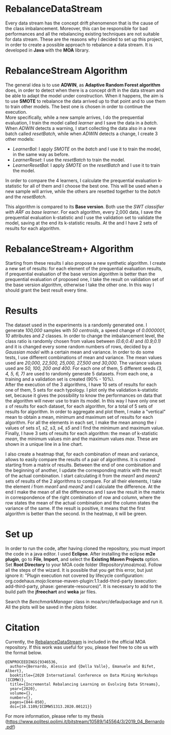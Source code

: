 # RebalanceDataStream

Every data stream has the concept drift phenomenon that is the cause of the class imbalancement. Moreover, this can be responsible for bad performances and all the rebalancing existing techniques are not suitable for data stream. These are the reasons why I decided to set up this project, in order to create a possible approach to rebalance a data stream. It is developed in **Java** with the **MOA** library.

# RebalanceStream Algorithm

The general idea is to use **ADWIN**, as **Adaptive Random Forest algorithm** does, in order to detect when there is a concept drift in the data stream and be able to adapt the model under construction. When it happens, the aim is to use **SMOTE** to rebalance the data arrived up to that point and to use them to train other models. The best one is chosen in order to continue the execution.<br>
More specifically, while a new sample arrives, I do the prequential evaluation, I train the model called *learner* and I save the data in a *batch*. When *ADWIN* detects a warning, I start collecting the data also in a new batch called *resetBatch*, while when *ADWIN* detects a change, I create 3 other models:
- *LearnerBal*: I apply *SMOTE* on the *batch* and I use it to train the model, in the same way as before.
- *LearnerReset*: I use the *resetBatch* to train the model.
- *LearnerResetBal*: I apply *SMOTE* on the *resetBatch* and I use it to train the model.

In order to compare the 4 learners, I calculate the prequential evaluation k-statistic for all of them and I choose the best one. This will be used when a new sample will arrive, while the others are resetted together to the *batch* and the *resetBatch*.  

This algorithm is compared to its **Base version**. Both use the *SWT classifier with ARF as base learner*. For each algorithm, every 2,000 data, I save the prequential evaluation k-statistic and I use the validation set to validate the model, saving at the end its k-statistic results. At the and I have 2 sets of results for each algorithm.

# RebalanceStream+ Algorithm

Starting from these results I also propose a new synthetic algorithm. I create a new set of results: for each element of the prequential evaluation results, if prequential evaluation of the base version algorithm is better than the prequential evaluation of proposed one, I take the result on validation set of the base version algorithm, otherwise I take the other one. In this way I should grant the best result every time.

# Results

The dataset used in the experiments is a randomly generated one. I generate *100,000* samples with *50 centroids*, a speed change of *0.0000001*, *10* attributes and *2* classes. In order to change the imbalancement level, the class ratio is randomly chosen from values between *(0.6;0.4)* and *(0.9;0.1)* and it is changed every some random numbers of rows, decided by a *Gaussian model* with a certain mean and variance. In order to do some tests, I use different combinations of mean and variance. The mean values used are *20,000, 22,500, 25,000, 27,500 and 30,000*. The variance values used are *50, 100, 200 and 400*. For each one of them, 5 different seeds *(3, 4, 5, 6, 7)* are used to randomly generate 5 datasets. From each one, a training and a validation set is created (90\% - 10\%).<br>
After the execution of the 3 algorithms, I have 10 sets of results for each one of them, 5 sets for each typology. I plot only the validation k-statistic set, because it gives the possibility to know the performances on data that the algorithm will never use to train its model. In this way I have only one set *s* of results for each dataset, for each algorithm, for a total of 5 sets of results for algorithm. In order to aggregate and plot them, I make a "vertical" mean  to obtain a mean, minimum and maximum set of results for each algorithm. For all the elements in each set, I make the mean among the *i* values of sets *s1, s2, s3, s4, s5* and I find the minimum and maximum value. Finally, I have 3 sets of results for each algorithm: the mean of k-statistic *mean*, the minimum values *min* and the maximum values *max*. These are shown in a unique line in a line chart.

I also create a heatmap that, for each combination of mean and variance, allows to easily compare the results of a pair of algorithms. It is created starting from a matrix of results. Between the end of one combination and the beginning of another, I update the corresponding matrix with the result of the actual combination. I start calculating it from the *mean1* and *mean2* sets of results of the 2 algorithms to compare. For all their elements, I take the element *i* from *mean1* and *mean2* and I calculate the difference. At the end I make the mean of all the differences and I save the result in the matrix in correspondence of the right combination of row and column, where the row states the mean of the actual combination and the column states the variance of the same. If the result is positive, it means that the first algorithm is better than the second. In the heatmap, it will be green.

# Set up

In order to run the code, after having cloned the repository, you must import the code in a java editor. I used **Eclipse**. After installing the eclipse **m2e plugin**, go to **File**, **Import**, and select the **Existing Maven Projects** option. Set **Root Directory** to your MOA code folder (Repository\moa\moa). Follow all the steps of the wizard. It is possible that you get this error, but just ignore it: "Plugin execution not covered by lifecycle configuration: org.codehaus.mojo:license-maven-plugin:1.1:add-third-party (execution: add-third-party, phase: generate-resources)". It is necessary to add to the build path the **jfreechart** and **weka** jar files. 

Search the *BenchmarkManager* class in moa/src/defaulpackage and run it. All the plots will be saved in the *plots* folder.

# Citation

Currently, the [RebalanceDataStream](https://github.com/Waikato/moa/blob/master/moa/src/main/java/moa/classifiers/meta/imbalanced/RebalanceStream.java) is included in the official MOA repository. If this work was useful for you, please feel free to cite us with the format below.

```
@INPROCEEDINGS{9346536,
  author={Bernardo, Alessio and {Della Valle}, Emanuele and Bifet, Albert},
  booktitle={2020 International Conference on Data Mining Workshops (ICDMW)}, 
  title={Incremental Rebalancing Learning on Evolving Data Streams}, 
  year={2020},
  volume={},
  number={},
  pages={844-850},
  doi={10.1109/ICDMW51313.2020.00121}}
```


For more information, please refer to my thesis (https://www.politesi.polimi.it/bitstream/10589/145564/3/2019_04_Bernardo.pdf)

